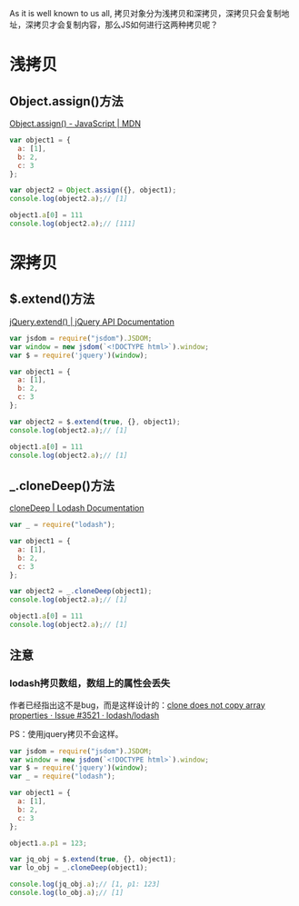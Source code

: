 As it is well known to us all, 拷贝对象分为浅拷贝和深拷贝，深拷贝只会复制地址，深拷贝才会复制内容，那么JS如何进行这两种拷贝呢？

# 浅拷贝
## Object.assign()方法
[Object.assign() - JavaScript | MDN](https://developer.mozilla.org/zh-CN/docs/Web/JavaScript/Reference/Global_Objects/Object/assign)

```js
var object1 = {
  a: [1],
  b: 2,
  c: 3
};

var object2 = Object.assign({}, object1);
console.log(object2.a);// [1]

object1.a[0] = 111
console.log(object2.a);// [111]
```

# 深拷贝

## $.extend()方法
[jQuery.extend() | jQuery API Documentation](https://api.jquery.com/jQuery.extend/)

```js
var jsdom = require("jsdom").JSDOM;
var window = new jsdom(`<!DOCTYPE html>`).window;
var $ = require('jquery')(window);

var object1 = {
  a: [1],
  b: 2,
  c: 3
};

var object2 = $.extend(true, {}, object1);
console.log(object2.a);// [1]

object1.a[0] = 111
console.log(object2.a);// [1]
```

## _.cloneDeep()方法
[cloneDeep | Lodash Documentation](https://lodash.com/docs/4.17.11#cloneDeep)

```js
var _ = require("lodash");

var object1 = {
  a: [1],
  b: 2,
  c: 3
};

var object2 = _.cloneDeep(object1);
console.log(object2.a);// [1]

object1.a[0] = 111
console.log(object2.a);// [1]
```

## 注意
### lodash拷贝数组，数组上的属性会丢失

作者已经指出这不是bug，而是这样设计的：[clone does not copy array properties · Issue #3521 · lodash/lodash](https://github.com/lodash/lodash/issues/3521)

PS：使用jquery拷贝不会这样。

```js
var jsdom = require("jsdom").JSDOM;
var window = new jsdom(`<!DOCTYPE html>`).window;
var $ = require('jquery')(window);
var _ = require("lodash");

var object1 = {
  a: [1],
  b: 2,
  c: 3
};

object1.a.p1 = 123;

var jq_obj = $.extend(true, {}, object1);
var lo_obj = _.cloneDeep(object1);

console.log(jq_obj.a);// [1, p1: 123]
console.log(lo_obj.a);// [1]

```

